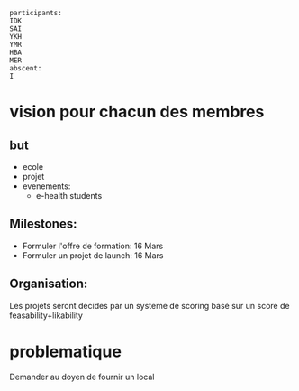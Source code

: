 ```
participants:
IDK
SAI
YKH
YMR
HBA
MER
abscent:
I
```
# vision pour chacun des membres

## but

- ecole
- projet
- evenements:
	- e-health students

## Milestones:

- Formuler l'offre de formation: 16 Mars
- Formuler un projet de launch: 16 Mars

## Organisation:

Les projets seront decides par un systeme de scoring basé sur un score de feasability+likability  

# problematique

Demander au doyen de fournir un local

